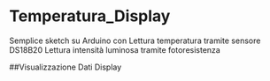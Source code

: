 # Temperatura_Display
Semplice sketch su Arduino con 
Lettura temperatura tramite sensore DS18B20 
Lettura intensità luminosa tramite fotoresistenza

##Visualizzazione Dati
Display 
